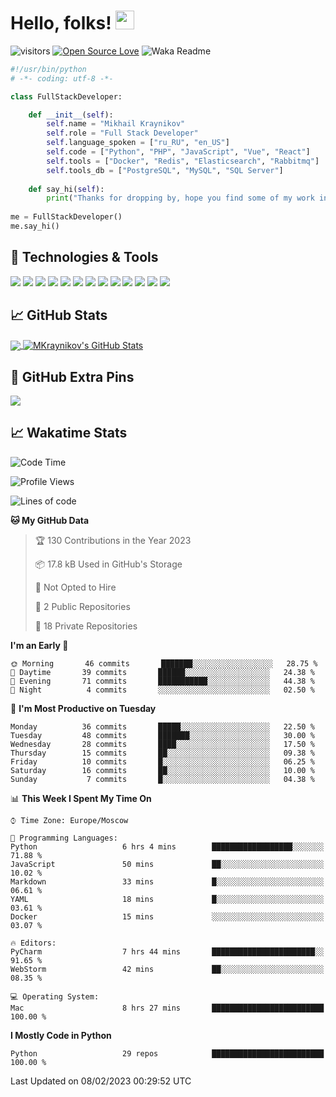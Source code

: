# Hello, folks! <img src="https://raw.githubusercontent.com/MartinHeinz/MartinHeinz/master/wave.gif" width="30px" height="30px" />

![visitors](https://visitor-badge.laobi.icu/badge?page_id=MKraynikov.MKraynikov)
[![Open Source Love](https://badges.frapsoft.com/os/v1/open-source.svg?v=102)](https://github.com/ellerbrock/open-source-badge/)
![Waka Readme](https://github.com/MKraynikov/MKraynikov/workflows/Waka%20Readme/badge.svg)

```python
#!/usr/bin/python
# -*- coding: utf-8 -*-

class FullStackDeveloper:

    def __init__(self):
        self.name = "Mikhail Kraynikov"
        self.role = "Full Stack Developer"
        self.language_spoken = ["ru_RU", "en_US"]
        self.code = ["Python", "PHP", "JavaScript", "Vue", "React"]
        self.tools = ["Docker", "Redis", "Elasticsearch", "Rabbitmq"]
        self.tools_db = ["PostgreSQL", "MySQL", "SQL Server"]
        
    def say_hi(self):
        print("Thanks for dropping by, hope you find some of my work interesting.")
        
me = FullStackDeveloper()
me.say_hi()
```

## 🔧 Technologies & Tools
![](https://img.shields.io/badge/OS-Linux-informational?style=flat&logo=linux&logoColor=white&color=2bbc8a)
![](https://img.shields.io/badge/Editor-IntelliJ_IDEA-informational?style=flat&logo=intellij-idea&logoColor=white&color=2bbc8a)
![](https://img.shields.io/badge/Code-PHP-informational?style=flat&logo=php&logoColor=white&color=2bbc8a)
![](https://img.shields.io/badge/Code-Python-informational?style=flat&logo=python&logoColor=white&color=2bbc8a)
![](https://img.shields.io/badge/Code-JavaScript-informational?style=flat&logo=javascript&logoColor=white&color=2bbc8a)
![](https://img.shields.io/badge/Code-Vue-informational?style=flat&logo=vue.js&logoColor=white&color=2bbc8a)
![](https://img.shields.io/badge/Shell-Bash-informational?style=flat&logo=gnu-bash&logoColor=white&color=2bbc8a)
![](https://img.shields.io/badge/Tools-PostgreSQL-informational?style=flat&logo=postgresql&logoColor=white&color=2bbc8a)
![](https://img.shields.io/badge/Tools-MySQL-informational?style=flat&logo=mysql&logoColor=white&color=2bbc8a)
![](https://img.shields.io/badge/Tools-Docker-informational?style=flat&logo=docker&logoColor=white&color=2bbc8a)
![](https://img.shields.io/badge/Tools-Redis-informational?style=flat&logo=redis&logoColor=white&color=2bbc8a)
![](https://img.shields.io/badge/Tools-Elasticsearch-informational?style=flat&logo=elasticsearch&logoColor=white&color=2bbc8a)
![](https://img.shields.io/badge/Tools-Rabbitmq-informational?style=flat&logo=rabbitmq&logoColor=white&color=2bbc8a)

## &#x1f4c8; GitHub Stats

<a href="https://github.com/MKraynikov/MKraynikov">
  <img align="center" src="https://github-readme-stats.vercel.app/api/top-langs/?username=MKraynikov&hide=javascript,html&title_color=ffffff&text_color=c9cacc&icon_color=2bbc8a&bg_color=1d1f21&langs_count=3" />
</a>
<a href="https://github.com/MKraynikov/MKraynikov">
  <img align="center" src="https://github-readme-stats.vercel.app/api?username=MKraynikov&show_icons=true&line_height=27&count_private=true&title_color=ffffff&text_color=c9cacc&icon_color=2bbc8a&bg_color=1d1f21" alt="MKraynikov's GitHub Stats" />
</a>

## 💖 GitHub Extra Pins

<a href="https://github.com/MKraynikov/small_company_CRM">
  <img align="center" src="https://github-readme-stats.vercel.app/api/pin/?username=MKraynikov&repo=small_company_CRM&title_color=ffffff&text_color=c9cacc&icon_color=2bbc8a&bg_color=1d1f21" />
</a>

## &#x1f4c8; Wakatime Stats

<!--START_SECTION:waka-->
![Code Time](http://img.shields.io/badge/Code%20Time-26%20hrs%2010%20mins-blue)

![Profile Views](http://img.shields.io/badge/Profile%20Views-53-blue)

![Lines of code](https://img.shields.io/badge/From%20Hello%20World%20I%27ve%20Written-4%20Million%20lines%20of%20code-blue)

**🐱 My GitHub Data** 

> 🏆 130 Contributions in the Year 2023
 > 
> 📦 17.8 kB Used in GitHub's Storage 
 > 
> 🚫 Not Opted to Hire
 > 
> 📜 2 Public Repositories 
 > 
> 🔑 18 Private Repositories  
 > 
**I'm an Early 🐤** 

```text
🌞 Morning       46 commits       ███████░░░░░░░░░░░░░░░░░░   28.75 % 
🌆 Daytime       39 commits       ██████░░░░░░░░░░░░░░░░░░░   24.38 % 
🌃 Evening       71 commits       ███████████░░░░░░░░░░░░░░   44.38 % 
🌙 Night          4 commits       ░░░░░░░░░░░░░░░░░░░░░░░░░   02.50 % 

```
📅 **I'm Most Productive on Tuesday** 

```text
Monday          36 commits       █████░░░░░░░░░░░░░░░░░░░░   22.50 % 
Tuesday         48 commits       ███████░░░░░░░░░░░░░░░░░░   30.00 % 
Wednesday       28 commits       ████░░░░░░░░░░░░░░░░░░░░░   17.50 % 
Thursday        15 commits       ██░░░░░░░░░░░░░░░░░░░░░░░   09.38 % 
Friday          10 commits       █░░░░░░░░░░░░░░░░░░░░░░░░   06.25 % 
Saturday        16 commits       ██░░░░░░░░░░░░░░░░░░░░░░░   10.00 % 
Sunday           7 commits       █░░░░░░░░░░░░░░░░░░░░░░░░   04.38 % 

```


📊 **This Week I Spent My Time On** 

```text
⌚︎ Time Zone: Europe/Moscow

💬 Programming Languages: 
Python                   6 hrs 4 mins        ██████████████████░░░░░░░   71.88 % 
JavaScript               50 mins             ██░░░░░░░░░░░░░░░░░░░░░░░   10.02 % 
Markdown                 33 mins             █░░░░░░░░░░░░░░░░░░░░░░░░   06.61 % 
YAML                     18 mins             █░░░░░░░░░░░░░░░░░░░░░░░░   03.61 % 
Docker                   15 mins             ░░░░░░░░░░░░░░░░░░░░░░░░░   03.07 % 

🔥 Editors: 
PyCharm                  7 hrs 44 mins       ███████████████████████░░   91.65 % 
WebStorm                 42 mins             ██░░░░░░░░░░░░░░░░░░░░░░░   08.35 % 

💻 Operating System: 
Mac                      8 hrs 27 mins       █████████████████████████   100.00 % 

```

**I Mostly Code in Python** 

```text
Python                   29 repos            █████████████████████████   100.00 % 

```



 Last Updated on 08/02/2023 00:29:52 UTC
<!--END_SECTION:waka-->
